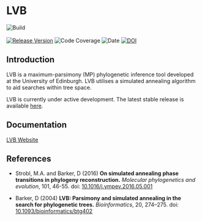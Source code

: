 # LVB

![Build](https://img.shields.io/badge/build-passing-brightgreen?style=for-the-badge) </br></br>
[![Release Version](https://img.shields.io/badge/Latest%20release-v3.5-blue?style=for-the-badge)](https://github.com/phylolvb/lvb/releases/tag/3.5) 
![Code Coverage](https://img.shields.io/badge/Code%20Coverage-%23%23%23-green?style=for-the-badge)
![Date](https://img.shields.io/badge/Date-February%202019-blue?style=for-the-badge)
[![DOI](https://img.shields.io/badge/DOI-10.1093/bioinformatics/btg402-blue?style=for-the-badge)](https://dx.doi.org/10.1093/bioinformatics/btg402)

## Introduction
LVB is a maximum-parsimony (MP) phylogenetic inference tool developed at the University of Edinburgh. LVB utilises a simulated annealing algorithm to aid searches within tree space.

LVB is currently under active development. The latest stable release is available [here](https://github.com/phylolvb/lvb/releases/tag/3.5).

## Documentation

[LVB Website](http://lvb.bio.ed.ac.uk)

## References

* Strobl, M.A. and Barker, D (2016) 
**On simulated annealing phase transitions in phylogeny reconstruction.** 
*Molecular phylogenetics and evolution*, 101, 46-55. 
doi: [10.1016/j.ympev.2016.05.001](https://doi.org/10.1016/j.ympev.2016.05.001)


* Barker, D (2004) 
**LVB: Parsimony and simulated annealing in the search for phylogenetic trees.**
*Bioinformatics*, 20, 274–275.
doi: [10.1093/bioinformatics/btg402](https://dx.doi.org/10.1093/bioinformatics/btg402)

